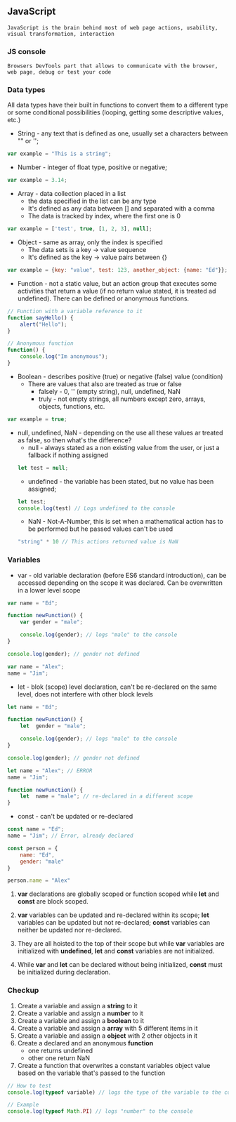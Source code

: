 ## JavaScript
    JavaScript is the brain behind most of web page actions, usability, visual transformation, interaction
### JS console
    Browsers DevTools part that allows to communicate with the browser, web page, debug or test your code 
### Data types
All data types have their built in functions to convert them to a different type or some conditional possibilities (looping, getting some descriptive values, etc.)
* String - any text that is defined as one, usually set a characters between "" or ''; 

```JavaScript
var example = "This is a string";
```

* Number - integer of float type, positive or negative; 

```JavaScript
var example = 3.14;
```

* Array - data collection placed in a list
    * the data specified in the list can be any type
    * It's defined as any data between [] and separated with a comma
    * The data is tracked by index, where the first one is 0

```JavaScript
var example = ['test', true, [1, 2, 3], null];
```

* Object - same as array, only the index is specified
    * The data sets is a key -> value sequence 
    * It's defined as the key -> value pairs between {}

```JavaScript
var example = {key: "value", test: 123, another_object: {name: "Ed"}};
```

* Function - not a static value, but an action group that executes some activities that return a value (if no return value stated, it is treated ad undefined). There can be defined or anonymous functions. 

```JavaScript
// Function with a variable reference to it
function sayHello() { 
    alert("Hello");
}

// Anonymous function
function() { 
    console.log("Im anonymous");
}
```

* Boolean - describes positive (true) or negative (false) value (condition)
    * There are values that also are treated as true or false
        * falsely - 0, '' (empty string), null, undefined, NaN
        * truly - not empty strings, all numbers except zero, arrays, objects, functions, etc.

```JavaScript
var example = true;
```

* null, undefined, NaN - depending on the use all these values ar treated as false, so then what's the difference?
    * null - always stated as a non existing value from the user, or just a fallback if nothing assigned
    ```JavaScript
    let test = null;
    ```
    * undefined - the variable has been stated, but no value has been assigned;
    ```JavaScript
    let test;
    console.log(test) // Logs undefined to the console
    ```
    * NaN - Not-A-Number, this is set when a mathematical action has to be performed but he passed values can't be used 
    ```JavaScript
    "string" * 10 // This actions returned value is NaN
    ```

### Variables
* var - old variable declaration (before ES6 standard introduction), can be accessed depending on the scope it was declared. Can be overwritten in a lower level scope

```JavaScript
var name = "Ed";

function newFunction() {
    var gender = "male";

    console.log(gender); // logs "male" to the console
}

console.log(gender); // gender not defined

var name = "Alex";
name = "Jim";
```

* let - blok (scope) level declaration, can't be re-declared on the same level, does not interfere with other block levels

```JavaScript
let name = "Ed";

function newFunction() {
    let  gender = "male";

    console.log(gender); // logs "male" to the console
}

console.log(gender); // gender not defined

let name = "Alex"; // ERROR
name = "Jim";

function newFunction() {
    let  name = "male"; // re-declared in a different scope
}
```

* const - can't be updated or re-declared

``` JavaScript
const name = "Ed";
name = "Jim"; // Error, already declared

const person = {
    name: "Ed",
    gender: "male"
}

person.name = "Alex"
```
1. **var** declarations are globally scoped or function scoped while **let** and **const** are block scoped.

2. **var** variables can be updated and re-declared within its scope; **let** variables can be updated but not re-declared; **const** variables can neither be updated nor re-declared.

3. They are all hoisted to the top of their scope but while **var** variables are initialized with **undefined**, **let** and **const** variables are not initialized.

4. While **var** and **let** can be declared without being initialized, **const** must be initialized during declaration.

### Checkup
1. Create a variable and assign a **string** to it
2. Create a variable and assign a **number** to it
3. Create a variable and assign a **boolean** to it
4. Create a variable and assign a **array** with 5 different items in it
5. Create a variable and assign a **object** with 2 other objects in it
6. Create a declared and an anonymous **function**
    * one returns undefined
    * other one return NaN
7. Create a function that overwrites a constant variables object value based on the variable that's passed to the function

```JavaScript
// How to test
console.log(typeof variable) // logs the type of the variable to the console

// Example
console.log(typeof Math.PI) // logs "number" to the console
```
 